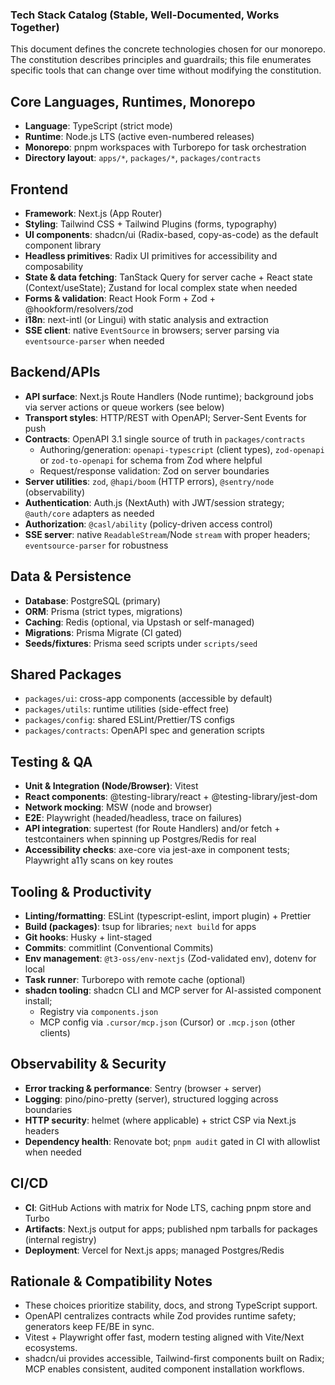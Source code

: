 ### Tech Stack Catalog (Stable, Well-Documented, Works Together)

This document defines the concrete technologies chosen for our monorepo. The constitution describes principles and guardrails; this file enumerates specific tools that can change over time without modifying the constitution.

## Core Languages, Runtimes, Monorepo
- **Language**: TypeScript (strict mode)
- **Runtime**: Node.js LTS (active even-numbered releases)
- **Monorepo**: pnpm workspaces with Turborepo for task orchestration
- **Directory layout**: `apps/*`, `packages/*`, `packages/contracts`

## Frontend
- **Framework**: Next.js (App Router)
- **Styling**: Tailwind CSS + Tailwind Plugins (forms, typography)
- **UI components**: shadcn/ui (Radix-based, copy-as-code) as the default component library
- **Headless primitives**: Radix UI primitives for accessibility and composability
- **State & data fetching**: TanStack Query for server cache + React state (Context/useState); Zustand for local complex state when needed
- **Forms & validation**: React Hook Form + Zod + @hookform/resolvers/zod
- **i18n**: next-intl (or Lingui) with static analysis and extraction
- **SSE client**: native `EventSource` in browsers; server parsing via `eventsource-parser` when needed

## Backend/APIs
- **API surface**: Next.js Route Handlers (Node runtime); background jobs via server actions or queue workers (see below)
- **Transport styles**: HTTP/REST with OpenAPI; Server-Sent Events for push
- **Contracts**: OpenAPI 3.1 single source of truth in `packages/contracts`
  - Authoring/generation: `openapi-typescript` (client types), `zod-openapi` or `zod-to-openapi` for schema from Zod where helpful
  - Request/response validation: Zod on server boundaries
- **Server utilities**: `zod`, `@hapi/boom` (HTTP errors), `@sentry/node` (observability)
- **Authentication**: Auth.js (NextAuth) with JWT/session strategy; `@auth/core` adapters as needed
- **Authorization**: `@casl/ability` (policy-driven access control)
- **SSE server**: native `ReadableStream`/Node `stream` with proper headers; `eventsource-parser` for robustness

## Data & Persistence
- **Database**: PostgreSQL (primary)
- **ORM**: Prisma (strict types, migrations)
- **Caching**: Redis (optional, via Upstash or self-managed)
- **Migrations**: Prisma Migrate (CI gated)
- **Seeds/fixtures**: Prisma seed scripts under `scripts/seed`

## Shared Packages
- `packages/ui`: cross-app components (accessible by default)
- `packages/utils`: runtime utilities (side-effect free)
- `packages/config`: shared ESLint/Prettier/TS configs
- `packages/contracts`: OpenAPI spec and generation scripts

## Testing & QA
- **Unit & Integration (Node/Browser)**: Vitest
- **React components**: @testing-library/react + @testing-library/jest-dom
- **Network mocking**: MSW (node and browser)
- **E2E**: Playwright (headed/headless, trace on failures)
- **API integration**: supertest (for Route Handlers) and/or fetch + testcontainers when spinning up Postgres/Redis for real
- **Accessibility checks**: axe-core via jest-axe in component tests; Playwright a11y scans on key routes

## Tooling & Productivity
- **Linting/formatting**: ESLint (typescript-eslint, import plugin) + Prettier
- **Build (packages)**: tsup for libraries; `next build` for apps
- **Git hooks**: Husky + lint-staged
- **Commits**: commitlint (Conventional Commits)
- **Env management**: `@t3-oss/env-nextjs` (Zod-validated env), dotenv for local
- **Task runner**: Turborepo with remote cache (optional)
- **shadcn tooling**: shadcn CLI and MCP server for AI-assisted component install;
  - Registry via `components.json`
  - MCP config via `.cursor/mcp.json` (Cursor) or `.mcp.json` (other clients)

## Observability & Security
- **Error tracking & performance**: Sentry (browser + server)
- **Logging**: pino/pino-pretty (server), structured logging across boundaries
- **HTTP security**: helmet (where applicable) + strict CSP via Next.js headers
- **Dependency health**: Renovate bot; `pnpm audit` gated in CI with allowlist when needed

## CI/CD
- **CI**: GitHub Actions with matrix for Node LTS, caching pnpm store and Turbo
- **Artifacts**: Next.js output for apps; published npm tarballs for packages (internal registry)
- **Deployment**: Vercel for Next.js apps; managed Postgres/Redis

## Rationale & Compatibility Notes
- These choices prioritize stability, docs, and strong TypeScript support.
- OpenAPI centralizes contracts while Zod provides runtime safety; generators keep FE/BE in sync.
- Vitest + Playwright offer fast, modern testing aligned with Vite/Next ecosystems.
- shadcn/ui provides accessible, Tailwind-first components built on Radix; MCP enables consistent, audited component installation workflows.


